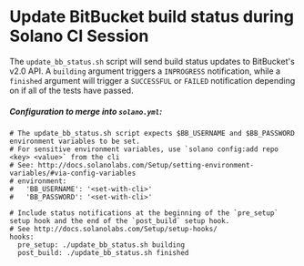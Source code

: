 # Update BitBucket build status during Solano CI Session

The ``update_bb_status.sh`` script will send build status updates to BitBucket's v2.0 API.
A ``building`` argument triggers a ``INPROGRESS`` notification, while a ``finished`` argument
will trigger a ``SUCCESSFUL`` or ``FAILED`` notification depending on if all of the tests have passed.

##### Configuration to merge into ``solano.yml``:

```
# The update_bb_status.sh script expects $BB_USERNAME and $BB_PASSWORD environment variables to be set.
# For sensitive environment variables, use `solano config:add repo <key> <value>` from the cli
# See: http://docs.solanolabs.com/Setup/setting-environment-variables/#via-config-variables
# environment:
#   'BB_USERNAME': '<set-with-cli>'
#   'BB_PASSWORD': '<set-with-cli>'

# Include status notifications at the beginning of the `pre_setup` setup hook and the end of the `post_build` setup hook.
# See http://docs.solanolabs.com/Setup/setup-hooks/
hooks:
  pre_setup: ./update_bb_status.sh building
  post_build: ./update_bb_status.sh finished
```

